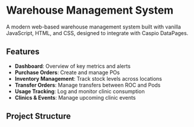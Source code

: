 # Warehouse Management System

A modern web-based warehouse management system built with vanilla JavaScript, HTML, and CSS, designed to integrate with Caspio DataPages.

## Features

- **Dashboard**: Overview of key metrics and alerts
- **Purchase Orders**: Create and manage POs
- **Inventory Management**: Track stock levels across locations
- **Transfer Orders**: Manage transfers between ROC and Pods
- **Usage Tracking**: Log and monitor clinic consumption
- **Clinics & Events**: Manage upcoming clinic events

## Project Structure